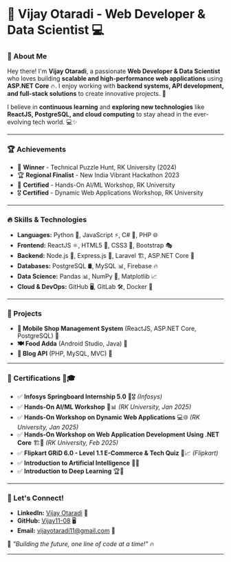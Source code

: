# 🚀 Vijay Otaradi - Web Developer & Data Scientist 💻

### 👋 About Me  
Hey there! I'm **Vijay Otaradi**, a passionate **Web Developer & Data Scientist** who loves building **scalable and high-performance web applications** using **ASP.NET Core** 🔥. I enjoy working with **backend systems, API development, and full-stack solutions** to create innovative projects. 🚀  

I believe in **continuous learning** and **exploring new technologies** like **ReactJS, PostgreSQL, and cloud computing** to stay ahead in the ever-evolving tech world. 💻✨  

---

### 🏆 Achievements
- 🏅 **Winner** - Technical Puzzle Hunt, RK University (2024)
- 🏆 **Regional Finalist** - New India Vibrant Hackathon 2023
- 🏅 **Certified** - Hands-On AI/ML Workshop, RK University
- 🎖️ **Certified** - Dynamic Web Applications Workshop, RK University

---

### 🔥 Skills & Technologies
- **Languages:** Python 🐍, JavaScript ⚡, C# 🔵, PHP 🌐
- **Frontend:** ReactJS ⚛️, HTML5 📄, CSS3 🎨, Bootstrap 🎭
- **Backend:** Node.js 🚀, Express.js 🎯, Laravel 🏗️, ASP.NET Core 🔧
- **Databases:** PostgreSQL 🛢️, MySQL 📊, Firebase 🔥
- **Data Science:** Pandas 📊, NumPy 🔢, Matplotlib 📈
- **Cloud & DevOps:** GitHub 🖥️, GitLab 🛠️, Docker 🐳

---

### 💼 Projects
- **📱 Mobile Shop Management System** (ReactJS, ASP.NET Core, PostgreSQL) 🏪
- **🍽️ Food Adda** (Android Studio, Java) 🍔
- **📝 Blog API** (PHP, MySQL, MVC) 📰

---

### 📜 Certifications 🏅🎓  

- ✅ **Infosys Springboard Internship 5.0** 🏢🎖️ *(Infosys)*  
- ✅ **Hands-On AI/ML Workshop** 🤖📊 *(RK University, Jan 2025)*  
- ✅ **Hands-On Workshop on Dynamic Web Applications** 💻🌐 *(RK University, Jan 2025)*  
- ✅ **Hands-On Workshop on Web Application Development Using .NET Core** 🏗️🔧 *(RK University, Feb 2025)*  
- ✅ **Flipkart GRiD 6.0 - Level 1.1 E-Commerce & Tech Quiz** 🛒📈 *(Flipkart)*  
- ✅ **Introduction to Artificial Intelligence** 🧠🤖  
- ✅ **Introduction to Deep Learning** 🏆📡  

---

### 📢 Let's Connect!
- **LinkedIn:** [Vijay Otaradi](https://linkedin.com/in/vijay-otaradi-678427266) 🔗
- **GitHub:** [Vijay11-08](https://github.com/Vijay11-08) 🖥️
- **Email:** vijayotaradi11@gmail.com 📧

🚀 _"Building the future, one line of code at a time!"_ 🔥


---

